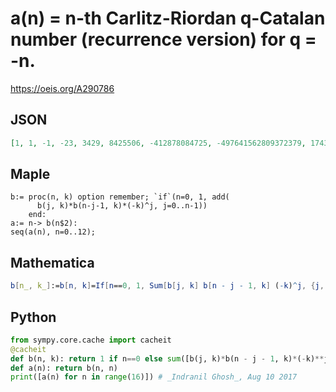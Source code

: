 # a\(n\) \= n\-th Carlitz\-Riordan q\-Catalan number \(recurrence version\) for q \= \-n\.
https://oeis.org/A290786
## JSON
```JSON
[1, 1, -1, -23, 3429, 8425506, -412878084725, -497641562809372379, 17436260499054618815283977, 20503694883570579788445502041773422, -917439693541287252616828116888122637934368489, -1746281566732870051764961051797990328294109372786185933382]
```
## Maple
```Maple
b:= proc(n, k) option remember; `if`(n=0, 1, add(
      b(j, k)*b(n-j-1, k)*(-k)^j, j=0..n-1))
    end:
a:= n-> b(n$2):
seq(a(n), n=0..12);
```
## Mathematica
```Mathematica
b[n_, k_]:=b[n, k]=If[n==0, 1, Sum[b[j, k] b[n - j - 1, k] (-k)^j, {j, 0, n - 1}]]; Table[b[n, n], {n, 0, 15}] (* _Indranil Ghosh_, Aug 10 2017 *)
```
## Python
```Python
from sympy.core.cache import cacheit
@cacheit
def b(n, k): return 1 if n==0 else sum([b(j, k)*b(n - j - 1, k)*(-k)**j for j in range(n)])
def a(n): return b(n, n)
print([a(n) for n in range(16)]) # _Indranil Ghosh_, Aug 10 2017
```
